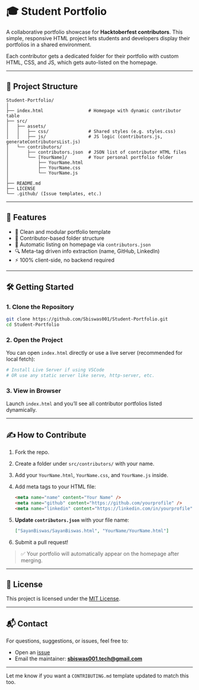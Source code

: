 # 🎓 Student Portfolio

A collaborative portfolio showcase for **Hacktoberfest contributors**. This simple, responsive HTML project lets students and developers display their portfolios in a shared environment.

Each contributor gets a dedicated folder for their portfolio with custom HTML, CSS, and JS, which gets auto-listed on the homepage.

---

## 📁 Project Structure

```
Student-Portfolio/
│
├── index.html                 # Homepage with dynamic contributor table
├── src/
│   ├── assets/
│   │   ├── css/               # Shared styles (e.g. styles.css)
│   │   ├── js/                # JS logic (contributors.js, generateContributorsList.js)
│   └── contributors/
│       ├── contributors.json  # JSON list of contributor HTML files
│       └── [YourName]/        # Your personal portfolio folder
│           ├── YourName.html
│           ├── YourName.css
│           └── YourName.js
│
├── README.md
├── LICENSE
└── .github/ (Issue templates, etc.)
```

---

## 🚀 Features

- 📜 Clean and modular portfolio template
- 🧩 Contributor-based folder structure
- 🔄 Automatic listing on homepage via `contributors.json`
- 🔍 Meta-tag driven info extraction (name, GitHub, LinkedIn)
- ⚡ 100% client-side, no backend required

---

## 🛠 Getting Started

### 1. Clone the Repository

```bash
git clone https://github.com/Sbiswas001/Student-Portfolio.git
cd Student-Portfolio
```

### 2. Open the Project

You can open `index.html` directly or use a live server (recommended for local fetch):

```bash
# Install Live Server if using VSCode
# OR use any static server like serve, http-server, etc.
```

### 3. View in Browser

Launch `index.html` and you’ll see all contributor portfolios listed dynamically.

---

## ✍️ How to Contribute

1. Fork the repo.
2. Create a folder under `src/contributors/` with your name.
3. Add your `YourName.html`, `YourName.css`, and `YourName.js` inside.
4. Add meta tags to your HTML file:

   ```html
   <meta name="name" content="Your Name" />
   <meta name="github" content="https://github.com/yourprofile" />
   <meta name="linkedin" content="https://linkedin.com/in/yourprofile" />
   ```

5. **Update `contributors.json`** with your file name:

   ```json
   ["SayanBiswas/SayanBiswas.html", "YourName/YourName.html"]
   ```

6. Submit a pull request!

> ✅ Your portfolio will automatically appear on the homepage after merging.

---

## 📜 License

This project is licensed under the [MIT License](LICENSE).

---

## 📬 Contact

For questions, suggestions, or issues, feel free to:

- Open an [issue](https://github.com/Sbiswas001/Student-Portfolio/issues)
- Email the maintainer: **[sbiswas001.tech@gmail.com](mailto:sbiswas001.tech@gmail.com)**

---

Let me know if you want a `CONTRIBUTING.md` template updated to match this too.

